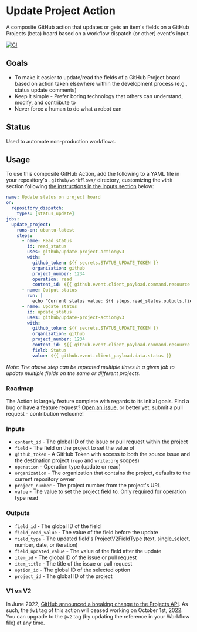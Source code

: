 # Update Project Action

A composite GitHub action that updates or gets an item's fields on a GitHub Projects (beta) board based on a workflow dispatch (or other) event's input.

[![CI](https://github.com/benbalter/update-project-action/actions/workflows/ci.yml/badge.svg)](https://github.com/benbalter/update-project-action/actions/workflows/ci.yml)

## Goals 

* To make it easier to update/read the fields of a GitHub Project board based on action taken elsewhere within the development process (e.g., status update comments)
* Keep it simple - Prefer boring technology that others can understand, modify, and contribute to
* Never force a human to do what a robot can

## Status

Used to automate non-production workflows.

## Usage

To use this composite GitHub Action, add the following to a YAML file in your repository's `.github/workflows/` directory, customizing the `with` section following [the instructions in the Inputs section](#inputs) below:

```yml
name: Update status on project board
on:
  repository_dispatch:
    types: [status_update]
jobs:
  update_project:
    runs-on: ubuntu-latest
    steps:
      - name: Read status
        id: read_status
        uses: github/update-project-action@v3
        with:
          github_token: ${{ secrets.STATUS_UPDATE_TOKEN }}
          organization: github
          project_number: 1234
          operation: read
          content_id: ${{ github.event.client_payload.command.resource.id }}
      - name: Output status
        run: |
          echo "Current status value: ${{ steps.read_status.outputs.field_read_value }}"
      - name: Update status
        id: update_status
        uses: github/update-project-action@v3
        with:
          github_token: ${{ secrets.STATUS_UPDATE_TOKEN }}
          organization: github
          project_number: 1234
          content_id: ${{ github.event.client_payload.command.resource.id }}
          field: Status
          value: ${{ github.event.client_payload.data.status }}
```

*Note: The above step can be repeated multiple times in a given job to update multiple fields on the same or different projects.* 

### Roadmap

The Action is largely feature complete with regards to its initial goals. Find a bug or have a feature request? [Open an issue](https://github.com/benbalter/update-project-action/issues), or better yet, submit a pull request - contribution welcome!

### Inputs

* `content_id` - The global ID of the issue or pull request within the project
* `field` - The field on the project to set the value of
* `github_token` - A GitHub Token with access to both the source issue and the destination project (`repo` and `write:org` scopes)
* `operation` - Operation type (update or read)
* `organization` - The organization that contains the project, defaults to the current repository owner
* `project_number` - The project number from the project's URL
* `value` - The value to set the project field to. Only required for operation type read

### Outputs

* `field_id` - The global ID of the field
* `field_read_value` - The value of the field before the update
* `field_type` - The updated field's ProjectV2FieldType (text, single_select, number, date, or iteration)
* `field_updated_value` - The value of the field after the update
* `item_id` - The global ID of the issue or pull request
* `item_title` - The title of the issue or pull request
* `option_id` - The global ID of the selected option
* `project_id` - The global ID of the project

### V1 vs V2

In June 2022, [GitHub announced a breaking change to the Projects API](https://github.blog/changelog/2022-06-23-the-new-github-issues-june-23rd-update/). As such, the `@v1` tag of this action will ceased working on October 1st, 2022.  You can upgrade to the `@v2` tag (by updating the reference in your Workflow file) at any time.
